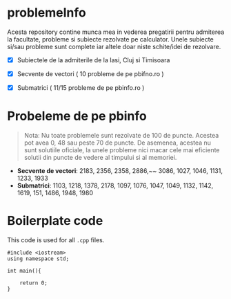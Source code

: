 # problemeInfo
Acesta repository contine munca mea in vederea pregatirii pentru admiterea la facultate, probleme si subiecte rezolvate pe calculator. Unele subiecte si/sau probleme sunt complete iar altele doar niste schite/idei de rezolvare. 

- [x] Subiectele de la admiterile de la Iasi, Cluj si Timisoara
- [x] Secvente de vectori ( 10 probleme de pe pbifno.ro )
- [x] Submatrici ( 11/15 probleme de pe pbinfo.ro )


# Probeleme de pe pbinfo

> Nota: Nu toate problemele sunt rezolvate de 100 de puncte. Acestea pot avea 0, 48 sau peste 70 de puncte. De asemenea, acestea nu sunt solutiile oficiale, la unele probleme nici macar cele mai eficiente solutii din puncte de vedere al timpului si al memoriei.

- **Secvente de vectori**: 2183, 2356, 2358, 2886,~~ 3086, 1027, 1046, 1131, 1233, 1933
- **Submatrici**: 1103, 1218, 1378, 2178, 1097, 1076, 1047, 1049, 1132, 1142, 1619, 151, 1486, 1948, 1980

# Boilerplate code
This code is used for all `.cpp` files. 


```
#include <iostream>
using namespace std;

int main(){

    return 0;
}

```
